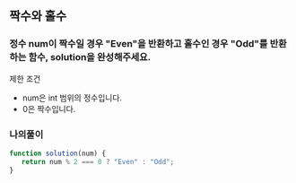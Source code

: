 ## 짝수와 홀수
### 정수 num이 짝수일 경우 "Even"을 반환하고 홀수인 경우 "Odd"를 반환하는 함수, solution을 완성해주세요.

제한 조건
- num은 int 범위의 정수입니다.
- 0은 짝수입니다.

### 나의풀이
```jsx
function solution(num) {
   return num % 2 === 0 ? "Even" : "Odd";
}
```
